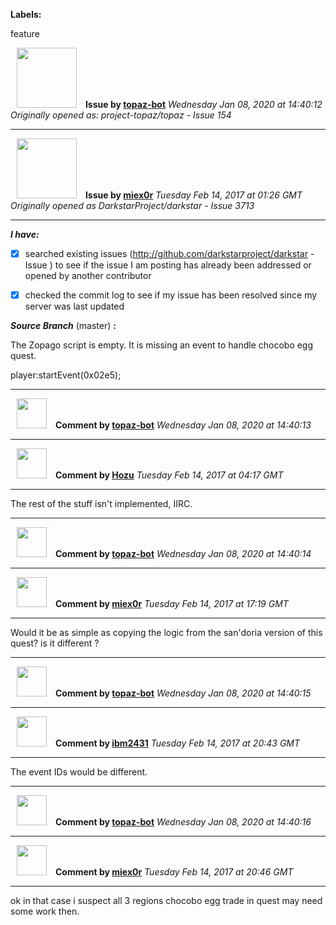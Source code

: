 **Labels:**

feature



<a href="https://github.com/topaz-bot"><img src="https://avatars3.githubusercontent.com/u/59651103?v=4" width="96" height="96" hspace="10"></img></a> **Issue by [topaz-bot](https://github.com/topaz-bot)**
_Wednesday Jan 08, 2020 at 14:40:12_
_Originally opened as: project-topaz/topaz - Issue 154_

----

<a href="https://github.com/miex0r"><img src="https://avatars0.githubusercontent.com/u/716136?v=4"  width="96" height="96" hspace="10"></img></a> **Issue by [miex0r](https://github.com/miex0r)**
_Tuesday Feb 14, 2017 at 01:26 GMT_
_Originally opened as DarkstarProject/darkstar - Issue 3713_

----

<!-- remove space and mark with 'x' between [] -->

**_I have:_**

- [X] searched existing issues (http://github.com/darkstarproject/darkstar - Issue ) to see if the issue I am posting has already been addressed or opened by another contributor
- [X] checked the commit log to see if my issue has been resolved since my server was last updated

**_Source Branch_** (master) **:**

The Zopago script is empty. It is missing an event to handle chocobo egg quest. 

player:startEvent(0x02e5); 





----
<a href="https://github.com/topaz-bot"><img src="https://avatars3.githubusercontent.com/u/59651103?v=4" width="48" height="48" hspace="10"></img></a> **Comment by [topaz-bot](https://github.com/topaz-bot)**
_Wednesday Jan 08, 2020 at 14:40:13_

----

<a href="https://github.com/Hozu"><img src="https://avatars3.githubusercontent.com/u/12777366?v=4"  width="48" height="48" hspace="10"></img></a> **Comment by [Hozu](https://github.com/Hozu)**
_Tuesday Feb 14, 2017 at 04:17 GMT_

----

The rest of the stuff isn't implemented, IIRC.



----
<a href="https://github.com/topaz-bot"><img src="https://avatars3.githubusercontent.com/u/59651103?v=4" width="48" height="48" hspace="10"></img></a> **Comment by [topaz-bot](https://github.com/topaz-bot)**
_Wednesday Jan 08, 2020 at 14:40:14_

----

<a href="https://github.com/miex0r"><img src="https://avatars0.githubusercontent.com/u/716136?v=4"  width="48" height="48" hspace="10"></img></a> **Comment by [miex0r](https://github.com/miex0r)**
_Tuesday Feb 14, 2017 at 17:19 GMT_

----

Would it be as simple as copying the logic from the san'doria version of this quest? is it different ?



----
<a href="https://github.com/topaz-bot"><img src="https://avatars3.githubusercontent.com/u/59651103?v=4" width="48" height="48" hspace="10"></img></a> **Comment by [topaz-bot](https://github.com/topaz-bot)**
_Wednesday Jan 08, 2020 at 14:40:15_

----

<a href="https://github.com/ibm2431"><img src="https://avatars3.githubusercontent.com/u/13112942?v=4"  width="48" height="48" hspace="10"></img></a> **Comment by [ibm2431](https://github.com/ibm2431)**
_Tuesday Feb 14, 2017 at 20:43 GMT_

----

The event IDs would be different.



----
<a href="https://github.com/topaz-bot"><img src="https://avatars3.githubusercontent.com/u/59651103?v=4" width="48" height="48" hspace="10"></img></a> **Comment by [topaz-bot](https://github.com/topaz-bot)**
_Wednesday Jan 08, 2020 at 14:40:16_

----

<a href="https://github.com/miex0r"><img src="https://avatars0.githubusercontent.com/u/716136?v=4"  width="48" height="48" hspace="10"></img></a> **Comment by [miex0r](https://github.com/miex0r)**
_Tuesday Feb 14, 2017 at 20:46 GMT_

----

ok in that case i suspect all 3 regions chocobo egg trade in quest may need some work then.


